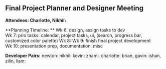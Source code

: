 ## Final Project Planner and Designer Meeting
**Attendees: Charlotte, Nikhil**\

**Planning Timeline: **
Wk 6: design, assign tasks to dev\
Wk 7: prio tasks: calendar, project tasks, ui, (search,  progress bar, customized color palette)
Wk 8: 
Wk 9: finish final project development\
Wk 10: presentation prep, documentation, misc

**Developer Pairs:** 
newton:
nikhil: 
kevin:
zhami, charlotte:
brian, gavin:
ishan, zilin, liam:
